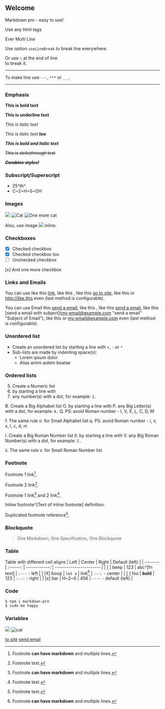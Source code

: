 ## Welcome

Markdown pro - easy to use!

<p>Use any html tags</p>
<p>Ever
Multi
Line</p>

Use option `useLineBreak` to
break
line
everywhere.

Or use `\` at the end of line \
to break it.

---
To make line use `---`, `***` or `___`.
***


### Emphasis

**This is bold text**

__This is underline text__

_This is italic text_

*This is italic text __too__*

***This is bold and italic text***

~~This is strikethrough text~~

*__**~~Combine styles!~~**__*


### Subscript/Superscript

- 25^th^
- C~2~H~5~OH


### Images

![](https://placekitten.com/100/100)
![Cat](https://placekitten.com/110/110)
![One more cat](https://placekitten.com/120/120 "The one more cat")

Also, use image ![](https://placekitten.com/100/25) inline.


### Checkboxes

- [X] Checked checkbox
- [x] Checked checkbox too
- [ ] Unchecked checkbox

[x] And one more checkbox


### Links and Emails

You can use like this [link](http://example.com),
like this [](http://example.com "go to site"),
like this [go to site](http://example.com "go to site again"),
like this [](http://example.com)
or http://like.this even (last method is configurable).

You can use Email this [send a email](my-email@example.com),
like this [](my-email@example.com "send a email"),
like this [send a email](my-email@example.com "send a email"),
like this [send a email with subject](my-email@example.com "send a email" "Subject of Email"),
like this [](my-email@example.com)
or my-email@example.com even (last method is configurable).


### Unordered list

+ Create an unordered list by starting a line with `+`, `-` or `*`
+ Sub-lists are made by indenting space(s):
    + Lorem ipsum dolor
    + Alias animi autem beatae


### Ordered lists

5. Create a Numeric list
1. by starting a line with
2. any number(s) with a dot, for example: `1.`

B. Create a Big Alphabet list
O. by starting a line with
P. any Big Letter(s) with a dot, for example: `A.`
Q. PS: avoid Roman number - I, V, X, L, C, D, M

f. The same rule
o. for Small Alphabet list
q. PS: avoid Roman number - i, v, x, l, c, d, m

I. Create a Big Roman Number list
II. by starting a line with
V. any Big Roman Number(s) with a dot, for example: `I.`

ii. The same rule
v. for Small Roman Number list


### Footnote

Footnote 1 link[^first].

Footnote 2 link[^second].

Footnote 1 link[^first] and 2 link[^second].

Inline footnote^[Text of inline footnote] definition.

Duplicated footnote reference[^second].

[^first]: Footnote **can have markdown**
and
_multiple_
lines.

[^second]: Footnote text.


### Blockquote

> One Markdown, One Specification, One Blockquote


### Table

Table with different cell aligns
| Left     | Center   | Right         | Default (left)          |
| :------- | :------: | ------------: | ----------------------- |
| [ ] beep | _123_    | abc^[fn text] | `:---` - left           |
| [X] boop | `let a`  | link[^first]  | `:--:` - center         |
| [ ] foo  | **bold** | 123           | `---:` - right          |
| [x] bar  | H~2~0    | 456           | `----` - default (left) |


### Code

```bash
$ npm i markdown-pro
$ sudo be happy
```


### Variables

[image-variable]: https://placekitten.com/100/100
[url variable]: http://example.com
[email variable]: email@example.com

![][image-variable]
![cat][image-variable]

[][url variable]
[to site][url variable]
[send email][email variable]
